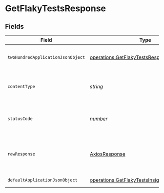 # GetFlakyTestsResponse


## Fields

| Field                                                                                                               | Type                                                                                                                | Required                                                                                                            | Description                                                                                                         |
| ------------------------------------------------------------------------------------------------------------------- | ------------------------------------------------------------------------------------------------------------------- | ------------------------------------------------------------------------------------------------------------------- | ------------------------------------------------------------------------------------------------------------------- |
| `twoHundredApplicationJsonObject`                                                                                   | [operations.GetFlakyTestsResponseBody](../../../sdk/models/operations/getflakytestsresponsebody.md)                 | :heavy_minus_sign:                                                                                                  | A list of flaky tests for a project                                                                                 |
| `contentType`                                                                                                       | *string*                                                                                                            | :heavy_check_mark:                                                                                                  | HTTP response content type for this operation                                                                       |
| `statusCode`                                                                                                        | *number*                                                                                                            | :heavy_check_mark:                                                                                                  | HTTP response status code for this operation                                                                        |
| `rawResponse`                                                                                                       | [AxiosResponse](https://axios-http.com/docs/res_schema)                                                             | :heavy_minus_sign:                                                                                                  | Raw HTTP response; suitable for custom response parsing                                                             |
| `defaultApplicationJsonObject`                                                                                      | [operations.GetFlakyTestsInsightsResponseBody](../../../sdk/models/operations/getflakytestsinsightsresponsebody.md) | :heavy_minus_sign:                                                                                                  | Error response.                                                                                                     |